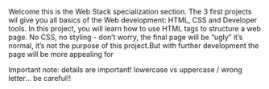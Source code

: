 Welcome this is the Web Stack specialization section. The 3 first projects wil  give you all basics of the Web development: HTML, CSS and Developer tools.
In this project, you will learn how to use HTML tags to structure a web page. No CSS, no styling - don’t worry, the final page will be “ugly” it’s normal, it’s not the purpose of this project.But with further development the page will be more appealing for

Important note: details are important! lowercase vs uppercase / wrong letter… be careful!!
